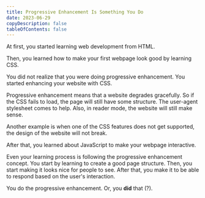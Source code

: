 ```yaml
---
title: Progressive Enhancement Is Something You Do
date: 2023-06-29
copyDescription: false
tableOfContents: false
---
```


At first, you started learning web development from HTML.

Then, you learned how to make your first webpage look good by learning CSS.

You did not realize that you were doing progressive enhancement. You started enhancing your website with CSS.

Progressive enhancement means that a website degrades gracefully. So if the CSS fails to load, the page will still have some structure. The user-agent stylesheet comes to help. Also, in reader mode, the website will still make sense.

Another example is when one of the CSS features does not get supported, the design of the website will not break.

After that, you learned about JavaScript to make your webpage interactive.

Even your learning process is following the progressive enhancement concept. You start by learning to create a good page structure. Then, you start making it looks nice for people to see. After that, you make it to be able to respond based on the user's interaction.

You do the progressive enhancement. Or, you **did** that (?).
